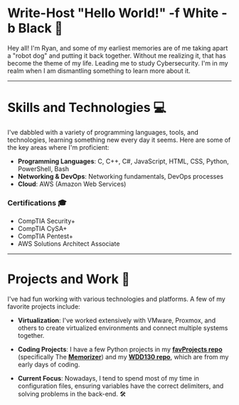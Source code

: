 # Write-Host "Hello World!" -f White -b Black 👋

Hey all! I'm Ryan, and some of my earliest memories are of me taking apart a "robot dog" and putting it back together. Without me realizing it, that has become the theme of my life. Leading me to study Cybersecurity. I'm in my realm when I am dismantling something to learn more about it. 

---

# Skills and Technologies 💻

I've dabbled with a variety of programming languages, tools, and technologies, learning something new every day it seems. Here are some of the key areas where I'm proficient:

- **Programming Languages**: C, C++, C#, JavaScript, HTML, CSS, Python, PowerShell, Bash
- **Networking & DevOps**: Networking fundamentals, DevOps processes
- **Cloud**: AWS (Amazon Web Services)
  
### Certifications 🎓
- CompTIA Security+
- CompTIA CySA+
- CompTIA Pentest+
- AWS Solutions Architect Associate 

---

# Projects and Work 🚀

I've had fun working with various technologies and platforms. A few of my favorite projects include:

- **Virtualization**: I've worked extensively with VMware, Proxmox, and others to create virtualized environments and connect multiple systems together.
  
- **Coding Projects**: I have a few Python projects in my [**favProjects repo**](https://github.com/ryholtan/favProjects) (specifically The [**Memorizer**](https://github.com/ryholtan/favProjects/tree/main/The_Memorizer)) and my [**WDD130 repo**](https://github.com/ryholtan/wdd130), which are from my early days of coding.

- **Current Focus**: Nowadays, I tend to spend most of my time in configuration files, ensuring variables have the correct delimiters, and solving problems in the back-end. 🛠️
